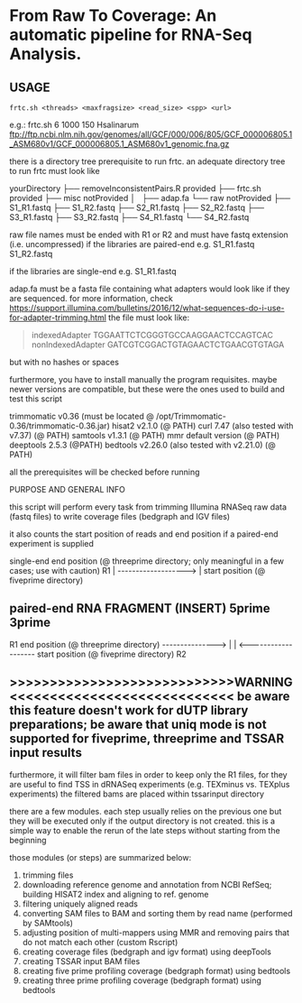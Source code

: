 # From Raw To Coverage: An automatic pipeline for RNA-Seq Analysis.

## USAGE

```{bash}
frtc.sh <threads> <maxfragsize> <read_size> <spp> <url>
```

e.g.:
frtc.sh 6 1000 150 Hsalinarum ftp://ftp.ncbi.nlm.nih.gov/genomes/all/GCF/000/006/805/GCF_000006805.1_ASM680v1/GCF_000006805.1_ASM680v1_genomic.fna.gz

there is a directory tree prerequisite to run frtc.
an adequate directory tree to run frtc must look like

yourDirectory
├── removeInconsistentPairs.R			 provided
├── frtc.sh					 provided
├── misc					 notProvided
│   ├── adap.fa
└── raw 					 notProvided
    ├── S1_R1.fastq
    ├── S1_R2.fastq
    ├── S2_R1.fastq
    ├── S2_R2.fastq
    ├── S3_R1.fastq
    ├── S3_R2.fastq
    ├── S4_R1.fastq
    └── S4_R2.fastq

raw file names must be ended with R1 or R2 and
must have fastq extension (i.e. uncompressed)
if the libraries are paired-end
e.g. S1_R1.fastq
     S1_R2.fastq

if the libraries are single-end
e.g. S1_R1.fastq

adap.fa must be a fasta file containing
what adapters would look like if they are sequenced.
for more information, check https://support.illumina.com/bulletins/2016/12/what-sequences-do-i-use-for-adapter-trimming.html
the file must look like:

>indexedAdapter
TGGAATTCTCGGGTGCCAAGGAACTCCAGTCAC
>nonIndexedAdapter
GATCGTCGGACTGTAGAACTCTGAACGTGTAGA

but with no hashes or spaces

furthermore, you have to install manually the program requisites.
maybe newer versions are compatible, but these were the ones used to build and test
this script

trimmomatic v0.36 (must be located @ /opt/Trimmomatic-0.36/trimmomatic-0.36.jar)
hisat2 v2.1.0 (@ PATH)
curl 7.47 (also tested with v7.37) (@ PATH)
samtools v1.3.1 (@ PATH)
mmr default version (@ PATH)
deeptools 2.5.3 (@PATH)
bedtools v2.26.0 (also tested with v2.21.0) (@ PATH)

all the prerequisites will be checked before running


PURPOSE AND GENERAL INFO


this script will perform every task
from trimming Illumina RNASeq raw data (fastq files)
to write coverage files (bedgraph and IGV files)

it also counts the start position of reads
and end position if a paired-end experiment is supplied

single-end
                   end position (@ threeprime directory; only meaningful in a few cases; use with caution)
R1                 |
------------------->
|
start position (@ fiveprime directory)

paired-end
                     RNA FRAGMENT (INSERT)
5prime                                                3prime
------------------------------------------------------------

R1                                                         end position (@ threeprime directory)
--------------->                                           |
|                                       <-------------------
start position (@ fiveprime directory)                    R2


\>>>>>>>>>>>>>>>>>>>>>>>>>>>>WARNING<<<<<<<<<<<<<<<<<<<<<<<<<<<<
be aware this feature doesn't work for dUTP library preparations;
be aware that uniq mode is not supported for
fiveprime, threeprime and TSSAR input results
---------------------------------------------------------------

furthermore, it will filter bam files in order to keep
only the R1 files, for they are useful to find TSS
in dRNASeq experiments (e.g. TEXminus vs. TEXplus experiments)
the filtered bams are placed within tssarinput directory

there are a few modules.
each step usually relies on the previous one
but they will be executed only if the output
directory is not created.
this is a simple way to enable the rerun of the
late steps without starting from the beginning

those modules (or steps) are summarized below:
1. trimming files
2. downloading reference genome and annotation from NCBI RefSeq; building HISAT2 index and aligning to ref. genome
3. filtering uniquely aligned reads
4. converting SAM files to BAM and sorting them by read name (performed by SAMtools)
5. adjusting position of multi-mappers using MMR and removing pairs that do not match each other (custom Rscript)
6. creating coverage files (bedgraph and igv format) using deepTools
7. creating TSSAR input BAM files
8. creating five prime profiling coverage (bedgraph format) using bedtools
9. creating three prime profiling coverage (bedgraph format) using bedtools


